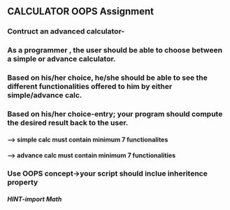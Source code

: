 ## CALCULATOR OOPS Assignment

### Contruct an advanced calculator-

### As a programmer , the user should be able to choose between a simple or advance calculator.
### Based on his/her choice, he/she should be able to see the different functionalities offered to him by either simple/advance calc.
### Based on his/her choice-entry; your program should compute the desired result back to the user. 
#### --> simple calc must contain minimum 7 functionalites 
#### --> advance calc must contain minimum 7 functionalities 

### Use OOPS concept->your script should inclue inheritence property

##### HINT-import Math